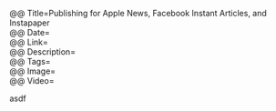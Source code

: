 @@ Title=Publishing for Apple News, Facebook Instant Articles, and Instapaper  
@@ Date=  
@@ Link=  
@@ Description=  
@@ Tags=  
@@ Image=  
@@ Video=

asdf